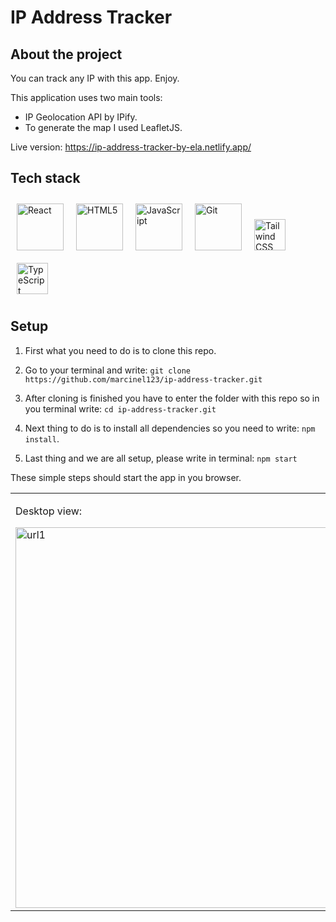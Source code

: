 # IP Address Tracker

## About the project

You can track any IP with this app. Enjoy.

This application uses two main tools:

- IP Geolocation API by IPify.
- To generate the map I used LeafletJS.

Live version: https://ip-address-tracker-by-ela.netlify.app/

## Tech stack

<a href="https://reactjs.org/" target="_blank"><img style="margin: 10px" src="https://profilinator.rishav.dev/skills-assets/react-original-wordmark.svg" alt="React" height="75" /></a><a href="https://en.wikipedia.org/wiki/HTML5" target="_blank"><img style="margin: 10px" src="https://profilinator.rishav.dev/skills-assets/html5-original-wordmark.svg" alt="HTML5" height="75" /></a><a href="https://www.javascript.com/" target="_blank"><img style="margin: 10px" src="https://profilinator.rishav.dev/skills-assets/javascript-original.svg" alt="JavaScript" height="75" /></a><a href="https://github.com/" target="_blank"><img style="margin: 10px" src="https://profilinator.rishav.dev/skills-assets/git-scm-icon.svg" alt="Git" height="75" /></a><a href="https://www.tailwindcss.com/" target="_blank"><img style="margin: 10px" src="https://profilinator.rishav.dev/skills-assets/tailwindcss.svg" alt="Tailwind CSS" height="50" /></a><a href="https://www.typescriptlang.org/" target="_blank"><img style="margin: 10px" src="https://profilinator.rishav.dev/skills-assets/typescript-original.svg" alt="TypeScript" height="50" /></a>

## Setup

1. First what you need to do is to clone this repo.

2. Go to your terminal and write: `git clone https://github.com/marcinel123/ip-address-tracker.git`

3. After cloning is finished you have to enter the folder with this repo so in you terminal write: `cd ip-address-tracker.git` 
 
4. Next thing to do is to install all dependencies so you need to write: `npm install`.

5. Last thing and we are all setup, please write in terminal: `npm start`

These simple steps should start the app in you browser.

<table>
 <tr><td valign="top" width="33%">

Desktop view:

<img width="609" alt="url1" src="https://user-images.githubusercontent.com/95523781/235311155-bf06e102-fd4f-4379-891b-b6bf4d000798.png">
  </td>

<td valign="top" width="33%">
   
Mobile view:

<img width="204" alt="url2" src="https://user-images.githubusercontent.com/95523781/235311158-13840e09-79d6-429e-9b6d-5ed08fab7970.png">
   
</td>
  
<td valign="top" width="33%">
 
Error view when you type in incorrect IP address:

<img width="441" alt="url3" src="https://user-images.githubusercontent.com/95523781/235311160-eb950bac-63a8-41cd-af50-05a2e90bfaec.png">
 
</td>
 
</tr></table>  
